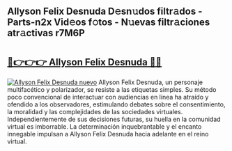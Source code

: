 ## Allyson Felix Desnuda D𝚎sn𝚞dos filtr𝚊dos - Parts-n2x Vid𝚎os f𝚘tos - N𝚞evas filtr𝚊ciones atr𝚊ctivas r7M6P

# <h2><a href="http://mbcpkp.tromn.icu/?c=Allyson+Felix+Desnuda">🔗👉👉👉 Allyson Felix Desnuda 🔗🔗</a></h2>

[![Allyson Felix Desnuda nuevo](https://i.imgur.com/pEAQMta.gif)](http://mbcpkp.tromn.icu/?c=Allyson+Felix+Desnuda)
Allyson Felix Desnuda, un personaje multifacético y polarizador, se resiste a las etiquetas simples. Su método poco convencional de interactuar con audiencias en línea ha atraído y ofendido a los observadores, estimulando debates sobre el consentimiento, la moralidad y las complejidades de las sociedades virtuales. Independientemente de sus decisiones futuras, su huella en la comunidad virtual es imborrable. La determinación inquebrantable y el encanto innegable impulsan a Allyson Felix Desnuda hacia adelante en el reino virtual.
